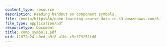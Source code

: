 ```yaml
---
content_type: resource
description: Reading handout on component symbols.
file: /media/https%3A/open-learning-course-data-rc.s3.amazonaws.com/6-101-introductory-analog-electronics-laboratory-spring-2007/12872e24a0edb9f8a1bbc5ef79251fd6_comp_symbols.pdf
file_type: application/pdf
resourcetype: Document
title: comp_symbols.pdf
uid: 12872e24-a0ed-b9f8-a1bb-c5ef79251fd6
---
```

